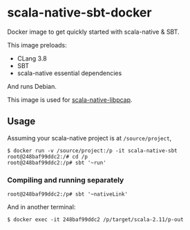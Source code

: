 # scala-native-sbt-docker

Docker image to get quickly started with scala-native & SBT.

This image preloads:
* CLang 3.8
* SBT
* scala-native essential dependencies

And runs Debian.

This image is used for <a href="https://github.com/ScalaWilliam/scala-native-libpcap">scala-native-libpcap</a>.

## Usage

Assuming your scala-native project is at `/source/project`,

```
$ docker run -v /source/project:/p -it scala-native-sbt
root@248baf99ddc2:/# cd /p
root@248baf99ddc2:/p# sbt '~run'
```

### Compiling and running separately
```
root@248baf99ddc2:/p# sbt '~nativeLink'
```

And in another terminal:

```
$ docker exec -it 248baf99ddc2 /p/target/scala-2.11/p-out
```
